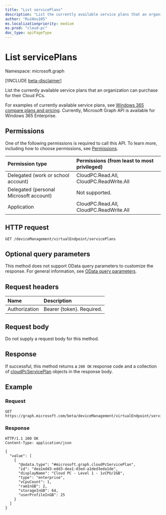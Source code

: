 ```yaml
---
title: "List servicePlans"
description: "List the currently available service plans that an organization can purchase for their Cloud PCs."
author: "RuiHou105"
ms.localizationpriority: medium
ms.prod: "cloud-pc"
doc_type: apiPageType
---
```


# List servicePlans

Namespace: microsoft.graph

[!INCLUDE [beta-disclaimer](../../includes/beta-disclaimer.md)]

List the currently available service plans that an organization can purchase for their Cloud PCs.

For examples of currently available service plans, see [Windows 365 compare plans and pricing](https://www.microsoft.com/windows-365/business/compare-plans-pricing). Currently, Microsoft Graph API is available for Windows 365 Enterprise.

## Permissions

One of the following permissions is required to call this API. To learn more, including how to choose permissions, see [Permissions](/graph/permissions-reference).

|Permission type|Permissions (from least to most privileged)|
|:---|:---|
|Delegated (work or school account)|CloudPC.Read.All, CloudPC.ReadWrite.All|
|Delegated (personal Microsoft account)|Not supported.|
|Application|CloudPC.Read.All, CloudPC.ReadWrite.All|

## HTTP request

<!-- {
  "blockType": "ignored"
}
-->

``` http
GET /deviceManagement/virtualEndpoint/servicePlans
```

## Optional query parameters

This method does not support OData query parameters to customize the response. For general information, see [OData query parameters](/graph/query-parameters).

## Request headers

| Name          | Description               |
| :------------ | :------------------------ |
| Authorization | Bearer {token}. Required. |

## Request body

Do not supply a request body for this method.

## Response

If successful, this method returns a `200 OK` response code and a collection of [cloudPcServicePlan](../resources/cloudpcserviceplan.md) objects in the response body.

## Example

### Request


<!-- {
  "blockType": "request",
  "name": "list_servicePlans"
}
-->

``` http
GET https://graph.microsoft.com/beta/deviceManagement/virtualEndpoint/servicePlans
```


### Response

<!-- {
  "blockType": "response",
  "truncated": true,
  "@odata.type": "microsoft.graph.cloudPcServicePlan",
  "isCollection": true
}
-->

``` http
HTTP/1.1 200 OK
Content-Type: application/json

{
  "value": [
    {
      "@odata.type": "#microsoft.graph.cloudPcServicePlan",
      "id": "dea1edd3-edd3-dea1-d3ed-a1ded3eda1de",
      "displayName": "Cloud PC - Level 1 - 1vCPU/2GB",
      "type": "enterprise",
      "vCpuCount": 1,
      "ramInGB": 2,
      "storageInGB": 64,
      "userProfileInGB": 25
    }
  ]
}
```
